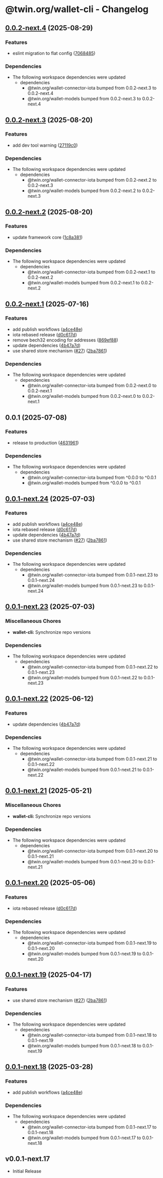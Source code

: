 # @twin.org/wallet-cli - Changelog

## [0.0.2-next.4](https://github.com/twinfoundation/wallet/compare/wallet-cli-v0.0.2-next.3...wallet-cli-v0.0.2-next.4) (2025-08-29)


### Features

* eslint migration to flat config ([7068485](https://github.com/twinfoundation/wallet/commit/7068485f7c10121b76b6219798fdea4d3e91648a))


### Dependencies

* The following workspace dependencies were updated
  * dependencies
    * @twin.org/wallet-connector-iota bumped from 0.0.2-next.3 to 0.0.2-next.4
    * @twin.org/wallet-models bumped from 0.0.2-next.3 to 0.0.2-next.4

## [0.0.2-next.3](https://github.com/twinfoundation/wallet/compare/wallet-cli-v0.0.2-next.2...wallet-cli-v0.0.2-next.3) (2025-08-20)


### Features

* add dev tool warning ([27119c0](https://github.com/twinfoundation/wallet/commit/27119c0bf938ce0395060fb6e045ad6c9e296ef3))


### Dependencies

* The following workspace dependencies were updated
  * dependencies
    * @twin.org/wallet-connector-iota bumped from 0.0.2-next.2 to 0.0.2-next.3
    * @twin.org/wallet-models bumped from 0.0.2-next.2 to 0.0.2-next.3

## [0.0.2-next.2](https://github.com/twinfoundation/wallet/compare/wallet-cli-v0.0.2-next.1...wallet-cli-v0.0.2-next.2) (2025-08-20)


### Features

* update framework core ([1c8a381](https://github.com/twinfoundation/wallet/commit/1c8a381e3c0544803a98db5560d87087fd095c23))


### Dependencies

* The following workspace dependencies were updated
  * dependencies
    * @twin.org/wallet-connector-iota bumped from 0.0.2-next.1 to 0.0.2-next.2
    * @twin.org/wallet-models bumped from 0.0.2-next.1 to 0.0.2-next.2

## [0.0.2-next.1](https://github.com/twinfoundation/wallet/compare/wallet-cli-v0.0.2-next.0...wallet-cli-v0.0.2-next.1) (2025-07-16)


### Features

* add publish workflows ([a4ce48e](https://github.com/twinfoundation/wallet/commit/a4ce48ecaa83a182fb927631a5a4e6a9929b4ccc))
* iota rebased release ([d0c617d](https://github.com/twinfoundation/wallet/commit/d0c617d894f3663f7c80f7d53d2da858a0bd64f0))
* remove bech32 encoding for addresses ([869ef88](https://github.com/twinfoundation/wallet/commit/869ef8830eab0bcea6bc748f3bc637fc311e0709))
* update dependencies ([4b47a7d](https://github.com/twinfoundation/wallet/commit/4b47a7d900d72d1502d6db54cb391a954818478b))
* use shared store mechanism ([#27](https://github.com/twinfoundation/wallet/issues/27)) ([2ba7861](https://github.com/twinfoundation/wallet/commit/2ba7861a2a610cf83396a3285c7bbaebe5a31551))


### Dependencies

* The following workspace dependencies were updated
  * dependencies
    * @twin.org/wallet-connector-iota bumped from 0.0.2-next.0 to 0.0.2-next.1
    * @twin.org/wallet-models bumped from 0.0.2-next.0 to 0.0.2-next.1

## 0.0.1 (2025-07-08)


### Features

* release to production ([4631961](https://github.com/twinfoundation/wallet/commit/4631961bf9c8cf82ffd0c8dd2a7d750456bbab39))


### Dependencies

* The following workspace dependencies were updated
  * dependencies
    * @twin.org/wallet-connector-iota bumped from ^0.0.0 to ^0.0.1
    * @twin.org/wallet-models bumped from ^0.0.0 to ^0.0.1

## [0.0.1-next.24](https://github.com/twinfoundation/wallet/compare/wallet-cli-v0.0.1-next.23...wallet-cli-v0.0.1-next.24) (2025-07-03)


### Features

* add publish workflows ([a4ce48e](https://github.com/twinfoundation/wallet/commit/a4ce48ecaa83a182fb927631a5a4e6a9929b4ccc))
* iota rebased release ([d0c617d](https://github.com/twinfoundation/wallet/commit/d0c617d894f3663f7c80f7d53d2da858a0bd64f0))
* update dependencies ([4b47a7d](https://github.com/twinfoundation/wallet/commit/4b47a7d900d72d1502d6db54cb391a954818478b))
* use shared store mechanism ([#27](https://github.com/twinfoundation/wallet/issues/27)) ([2ba7861](https://github.com/twinfoundation/wallet/commit/2ba7861a2a610cf83396a3285c7bbaebe5a31551))


### Dependencies

* The following workspace dependencies were updated
  * dependencies
    * @twin.org/wallet-connector-iota bumped from 0.0.1-next.23 to 0.0.1-next.24
    * @twin.org/wallet-models bumped from 0.0.1-next.23 to 0.0.1-next.24

## [0.0.1-next.23](https://github.com/twinfoundation/wallet/compare/wallet-cli-v0.0.1-next.22...wallet-cli-v0.0.1-next.23) (2025-07-03)


### Miscellaneous Chores

* **wallet-cli:** Synchronize repo versions


### Dependencies

* The following workspace dependencies were updated
  * dependencies
    * @twin.org/wallet-connector-iota bumped from 0.0.1-next.22 to 0.0.1-next.23
    * @twin.org/wallet-models bumped from 0.0.1-next.22 to 0.0.1-next.23

## [0.0.1-next.22](https://github.com/twinfoundation/wallet/compare/wallet-cli-v0.0.1-next.21...wallet-cli-v0.0.1-next.22) (2025-06-12)


### Features

* update dependencies ([4b47a7d](https://github.com/twinfoundation/wallet/commit/4b47a7d900d72d1502d6db54cb391a954818478b))


### Dependencies

* The following workspace dependencies were updated
  * dependencies
    * @twin.org/wallet-connector-iota bumped from 0.0.1-next.21 to 0.0.1-next.22
    * @twin.org/wallet-models bumped from 0.0.1-next.21 to 0.0.1-next.22

## [0.0.1-next.21](https://github.com/twinfoundation/wallet/compare/wallet-cli-v0.0.1-next.20...wallet-cli-v0.0.1-next.21) (2025-05-21)


### Miscellaneous Chores

* **wallet-cli:** Synchronize repo versions


### Dependencies

* The following workspace dependencies were updated
  * dependencies
    * @twin.org/wallet-connector-iota bumped from 0.0.1-next.20 to 0.0.1-next.21
    * @twin.org/wallet-models bumped from 0.0.1-next.20 to 0.0.1-next.21

## [0.0.1-next.20](https://github.com/twinfoundation/wallet/compare/wallet-cli-v0.0.1-next.19...wallet-cli-v0.0.1-next.20) (2025-05-06)


### Features

* iota rebased release ([d0c617d](https://github.com/twinfoundation/wallet/commit/d0c617d894f3663f7c80f7d53d2da858a0bd64f0))


### Dependencies

* The following workspace dependencies were updated
  * dependencies
    * @twin.org/wallet-connector-iota bumped from 0.0.1-next.19 to 0.0.1-next.20
    * @twin.org/wallet-models bumped from 0.0.1-next.19 to 0.0.1-next.20

## [0.0.1-next.19](https://github.com/twinfoundation/wallet/compare/wallet-cli-v0.0.1-next.18...wallet-cli-v0.0.1-next.19) (2025-04-17)


### Features

* use shared store mechanism ([#27](https://github.com/twinfoundation/wallet/issues/27)) ([2ba7861](https://github.com/twinfoundation/wallet/commit/2ba7861a2a610cf83396a3285c7bbaebe5a31551))


### Dependencies

* The following workspace dependencies were updated
  * dependencies
    * @twin.org/wallet-connector-iota bumped from 0.0.1-next.18 to 0.0.1-next.19
    * @twin.org/wallet-models bumped from 0.0.1-next.18 to 0.0.1-next.19

## [0.0.1-next.18](https://github.com/twinfoundation/wallet/compare/wallet-cli-v0.0.1-next.17...wallet-cli-v0.0.1-next.18) (2025-03-28)


### Features

* add publish workflows ([a4ce48e](https://github.com/twinfoundation/wallet/commit/a4ce48ecaa83a182fb927631a5a4e6a9929b4ccc))


### Dependencies

* The following workspace dependencies were updated
  * dependencies
    * @twin.org/wallet-connector-iota bumped from 0.0.1-next.17 to 0.0.1-next.18
    * @twin.org/wallet-models bumped from 0.0.1-next.17 to 0.0.1-next.18

## v0.0.1-next.17

- Initial Release
